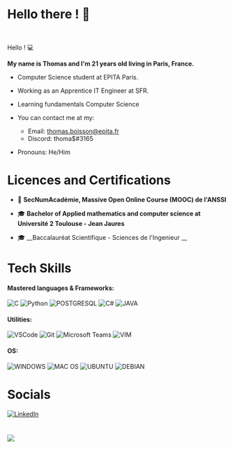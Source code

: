 # Hello there ! 👋

<br>

Hello ! 💻

__My name is Thomas and I'm 21 years old living in Paris, France.__ 
<br>

- Computer Science student at EPITA Paris.

- Working as an Apprentice IT Engineer at SFR.

- Learning fundamentals Computer Science

- You can contact me at my:
  - Email: thomas.boisson@epita.fr
  - Discord: thoma$#3165

- Pronouns: He/Him

# Licences and Certifications

- 📜 __SecNumAcadémie, Massive Open Online Course (MOOC) de l'ANSSI__

- 🎓 __Bachelor of Applied mathematics and computer science at Université 2 Toulouse - Jean Jaures__

- 🎓 __Baccalauréat Scientifique - Sciences de l'Ingenieur __

# Tech Skills

#### Mastered languages & Frameworks:

![C](https://img.shields.io/badge/C-00599C?style=for-the-badge&logo=c&logoColor=white)
![Python](https://img.shields.io/badge/Python-3776AB?style=for-the-badge&logo=python&logoColor=white)
![POSTGRESQL](https://img.shields.io/badge/PostgreSQL-316192?style=for-the-badge&logo=postgresql&logoColor=white)
![C#](https://img.shields.io/badge/C%23-239120?style=for-the-badge&logo=c-sharp&logoColor=white)
![JAVA](https://img.shields.io/badge/Java-ED8B00?style=for-the-badge&logo=java&logoColor=white)


#### Utilities:

![VSCode](https://img.shields.io/badge/Visual_Studio_Code-0078D4?style=for-the-badge&logo=visual%20studio%20code&logoColor=white)
![Git](https://img.shields.io/badge/GIT-E44C30?style=for-the-badge&logo=git&logoColor=white)
![Microsoft Teams](https://img.shields.io/badge/Microsoft_Teams-6264A7?style=for-the-badge&logo=microsoft-teams&logoColor=white)
![VIM](https://img.shields.io/badge/VIM-%2311AB00.svg?&style=for-the-badge&logo=vim&logoColor=white)



#### OS:

![WINDOWS](https://img.shields.io/badge/Windows-0078D6?style=for-the-badge&logo=windows&logoColor=white)
![MAC OS](https://img.shields.io/badge/mac%20os-000000?style=for-the-badge&logo=apple&logoColor=white)
![UBUNTU](https://img.shields.io/badge/Ubuntu-E95420?style=for-the-badge&logo=ubuntu&logoColor=white)
![DEBIAN](https://img.shields.io/badge/Debian-A81D33?style=for-the-badge&logo=debian&logoColor=white)

# Socials

[![LinkedIn](https://img.shields.io/badge/LinkedIn-%230077B5.svg?logo=linkedin&logoColor=white)](https://www.linkedin.com/in/thomas-bsn/)

#
![](http://ForTheBadge.com/images/badges/built-with-love.svg)
